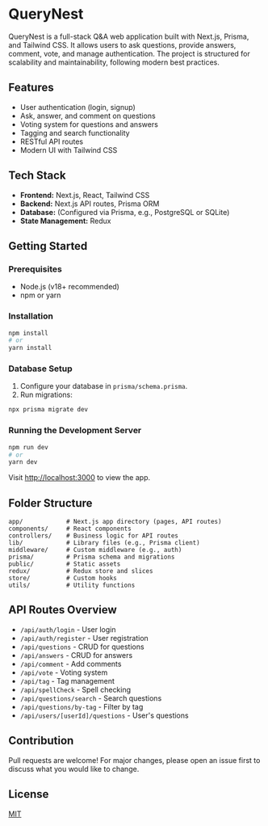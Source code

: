 # QueryNest

QueryNest is a full-stack Q&A web application built with Next.js, Prisma, and Tailwind CSS. It allows users to ask questions, provide answers, comment, vote, and manage authentication. The project is structured for scalability and maintainability, following modern best practices.

## Features
- User authentication (login, signup)
- Ask, answer, and comment on questions
- Voting system for questions and answers
- Tagging and search functionality
- RESTful API routes
- Modern UI with Tailwind CSS

## Tech Stack
- **Frontend:** Next.js, React, Tailwind CSS
- **Backend:** Next.js API routes, Prisma ORM
- **Database:** (Configured via Prisma, e.g., PostgreSQL or SQLite)
- **State Management:** Redux

## Getting Started

### Prerequisites
- Node.js (v18+ recommended)
- npm or yarn

### Installation
```bash
npm install
# or
yarn install
```

### Database Setup
1. Configure your database in `prisma/schema.prisma`.
2. Run migrations:
```bash
npx prisma migrate dev
```

### Running the Development Server
```bash
npm run dev
# or
yarn dev
```

Visit [http://localhost:3000](http://localhost:3000) to view the app.

## Folder Structure
```
app/            # Next.js app directory (pages, API routes)
components/     # React components
controllers/    # Business logic for API routes
lib/            # Library files (e.g., Prisma client)
middleware/     # Custom middleware (e.g., auth)
prisma/         # Prisma schema and migrations
public/         # Static assets
redux/          # Redux store and slices
store/          # Custom hooks
utils/          # Utility functions
```

## API Routes Overview
- `/api/auth/login` - User login
- `/api/auth/register` - User registration
- `/api/questions` - CRUD for questions
- `/api/answers` - CRUD for answers
- `/api/comment` - Add comments
- `/api/vote` - Voting system
- `/api/tag` - Tag management
- `/api/spellCheck` - Spell checking
- `/api/questions/search` - Search questions
- `/api/questions/by-tag` - Filter by tag
- `/api/users/[userId]/questions` - User's questions

## Contribution
Pull requests are welcome! For major changes, please open an issue first to discuss what you would like to change.

## License
[MIT](LICENSE)





